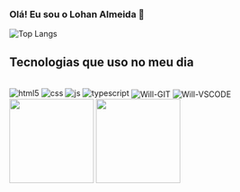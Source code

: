 ### Olá! Eu sou o Lohan Almeida 👋

![Top Langs](https://github-readme-stats.vercel.app/api/top-langs/?username=lohranalmeida&hide_progress=true)

## Tecnologias que uso no meu dia


<div style="display: inline_block"><br>
<img aling="center" alt="html5" src="https://img.shields.io/badge/HTML5-E34F26?style=for-the-badge&logo=html5&logoColor=white" />
<img aling="center" alt="css" src="https://img.shields.io/badge/CSS-239120?&style=for-the-badge&logo=css3&logoColor=white" />
<img aling="center" alt="js"  src="https://img.shields.io/badge/JavaScript-F7DF1E?style=for-the-badge&logo=javascript&logoColor=black" /> 
<img aling="center" alt="typescript"  src="https://img.shields.io/badge/TypeScript-007ACC?style=for-the-badge&logo=typescript&logoColor=white" />
<img align="center" alt="Will-GIT" src="https://cdn.jsdelivr.net/gh/devicons/devicon/icons/git/git-original.svg">
<img align="center" alt="Will-VSCODE"  src="https://cdn.jsdelivr.net/gh/devicons/devicon/icons/vscode/vscode-original.svg">
</div>

<div>
<img height="150em" src="https://github-readme-stats.vercel.app/api?username=lohanalmeida&show_icons=true&theme=tokyonight&include_all_commits=true&count_private=true"/>
<img height="150em" src="https://github-readme-stats.vercel.app/api/top-langs/?username=lohanalmeida&layout=compact&langs_count=7&theme=tokyonight"/>
</div>
